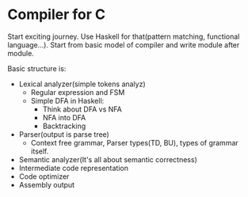 # Compiler for C
Start exciting journey. Use Haskell for that(pattern matching, functional language...).
Start from basic model of compiler and write module after module.

Basic structure is:
  - Lexical analyzer(simple tokens analyz)
    * Regular expression and FSM
    - Simple DFA in Haskell:
        - Think about DFA vs NFA
        - NFA into DFA
        - Backtracking
  - Parser(output is parse tree)
    * Context free grammar, Parser types(TD, BU), types of grammar itself.
  - Semantic analyzer(It's all about semantic correctness)
  - Intermediate code representation
  - Code optimizer
  - Assembly output
